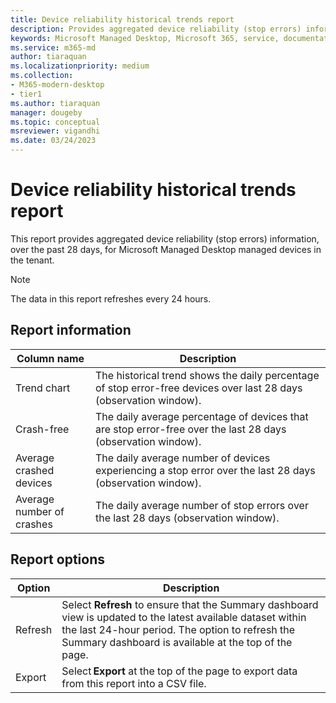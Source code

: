 ```yaml
---
title: Device reliability historical trends report
description: Provides aggregated device reliability (stop errors) information over the past 28 days for Microsoft Managed Desktop managed devices in the tenant. 
keywords: Microsoft Managed Desktop, Microsoft 365, service, documentation
ms.service: m365-md
author: tiaraquan
ms.localizationpriority: medium
ms.collection: 
- M365-modern-desktop
- tier1
ms.author: tiaraquan
manager: dougeby
ms.topic: conceptual
msreviewer: vigandhi
ms.date: 03/24/2023
---
```


# Device reliability historical trends report

This report provides aggregated device reliability (stop errors) information, over the past 28 days, for Microsoft Managed Desktop managed devices in the tenant.

> [!NOTE]
> The data in this report refreshes every 24 hours.

## Report information

| Column name | Description |
| ----- | ----- |
| Trend chart | The historical trend shows the daily percentage of stop error-free devices over last 28 days (observation window). |
| Crash-free | The daily average percentage of devices that are stop error-free over the last 28 days (observation window). |
| Average crashed devices | The daily average number of devices experiencing a stop error over the last 28 days (observation window). |
| Average number of crashes | The daily average number of stop errors over the last 28 days (observation window). |

## Report options

| Option | Description |
| ----- | ----- |
| Refresh | Select **Refresh** to ensure that the Summary dashboard view is updated to the latest available dataset within the last 24-hour period. The option to refresh the Summary dashboard is available at the top of the page.  |
| Export | Select **Export** at the top of the page to export data from this report into a CSV file. |

